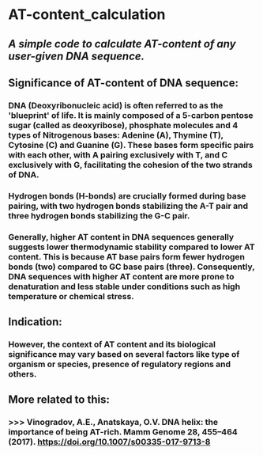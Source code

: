 # AT-content_calculation

## _A simple code to calculate AT-content of any user-given DNA sequence._

## **Significance of AT-content of DNA sequence**: 

### DNA (Deoxyribonucleic acid) is often referred to as the 'blueprint' of life. It is mainly composed of a 5-carbon pentose sugar (called as deoxyribose), phosphate molecules and 4 types of Nitrogenous bases: Adenine (A), Thymine (T), Cytosine (C) and Guanine (G). These bases form specific pairs with each other, with A pairing exclusively with T, and C exclusively with G, facilitating the cohesion of the two strands of DNA.
### Hydrogen bonds (H-bonds) are crucially formed during base pairing, with two hydrogen bonds stabilizing the A-T pair and three hydrogen bonds stabilizing the G-C pair.
### Generally,  higher AT content in DNA sequences generally suggests lower thermodynamic stability compared to lower AT content. This is because AT base pairs form fewer hydrogen bonds (two) compared to GC base pairs (three). Consequently, DNA sequences with higher AT content are more prone to denaturation and less stable under conditions such as high temperature or chemical stress.
## **Indication:** 

### However, the context of AT content and its biological significance may vary based on several factors like type of organism or species, presence of regulatory regions and others. 
## **More related to this:**
### >>> Vinogradov, A.E., Anatskaya, O.V. DNA helix: the importance of being AT-rich. Mamm Genome 28, 455–464 (2017). https://doi.org/10.1007/s00335-017-9713-8
